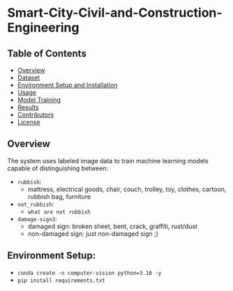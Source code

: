 # Smart-City-Civil-and-Construction-Engineering

## Table of Contents
- [Overview](#overview)
- [Dataset](#dataset)
- [Environment Setup and Installation](#installation)
- [Usage](#usage)
- [Model Training](#model-training)
- [Results](#results)
- [Contributors](#contributors)
- [License](#license)

## Overview
The system uses labeled image data to train machine learning models capable of distinguishing between:
- `rubbish`:
  -  mattress, electrical goods, chair, couch, trolley, toy, clothes, cartoon, rubbish bag, furniture
- `not_rubbish`:
  - `what are not rubbish`
- `damage-sign3`:
  - damaged sign: broken sheet, bent, crack, graffiti, rust/dust
  - non-damaged sign: just non-damaged sign ;)
## Environment Setup:  
- `conda create -n computer-vision python=3.10 -y`
- `pip install requirements.txt`
